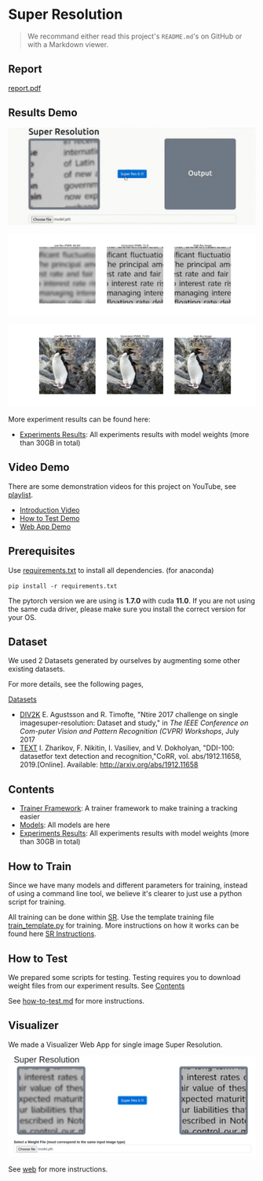 # Super Resolution

> We recommand either read this project's `README.md`'s on GitHub or with a Markdown viewer.
## Report
[report.pdf](./report.pdf)

## Results Demo

![super-res-it](README.assets/super-res-it.gif)

![1949](README.assets/1949.png)

![0](README.assets/0.png)

More experiment results can be found here:
- [Experiments Results](https://onedrive.live.com/?authkey=%21AFA6I61NVeysBP8&id=7A78FD2CB5D891D5%21161697&cid=7A78FD2CB5D891D5): All experiments results with model weights (more than 30GB in total)

## Video Demo

There are some demonstration videos for this project on YouTube, see [playlist](https://www.youtube.com/playlist?list=PLUxw2JoWliip9Cin-sho2xMPRpKqa89Tz).

- [Introduction Video](https://youtu.be/IncGhJ3bBMQ)
- [How to Test Demo](https://youtu.be/oldS47apL7s)
- [Web App Demo](https://youtu.be/lhL6jEjBWXw)

## Prerequisites

Use [requirements.txt](./requirements.txt) to install all dependencies. (for anaconda)

`pip install -r requirements.txt`

The pytorch version we are using is **1.7.0** with cuda **11.0**. If you are not using the same cuda driver, please make sure you install the correct version for your OS.

## Dataset
We used 2 Datasets generated by ourselves by augmenting some other existing datasets.

For more details, see the following pages,

[Datasets](./datasets)
- [DIV2K](./datasets/DIV2K) E.  Agustsson  and  R.  Timofte,  "Ntire  2017  challenge  on  single  imagesuper-resolution: Dataset and study," in *The IEEE Conference on Com-puter Vision and Pattern Recognition (CVPR) Workshops*, July 2017
- [TEXT](./datasets/TEXT) I. Zharikov, F. Nikitin, I. Vasiliev, and V. Dokholyan, "DDI-100: datasetfor  text  detection  and  recognition,"CoRR,  vol.  abs/1912.11658,  2019.[Online]. Available: http://arxiv.org/abs/1912.11658


## Contents

- [Trainer Framework](./SR): A trainer framework to make training a tracking easier
- [Models](./SR/model): All models are here
- [Experiments Results](https://onedrive.live.com/?authkey=%21AFA6I61NVeysBP8&id=7A78FD2CB5D891D5%21161697&cid=7A78FD2CB5D891D5): All experiments results with model weights (more than 30GB in total)

## How to Train

Since we have many models and different parameters for training, instead of using a command line tool, we believe it's clearer to just use a python script for training.

All training can be done within [SR](./SR). Use the template training file [train_template.py](./SR/train_template.py) for training. More instructions on how it works can be found here [SR Instructions](./SR/README.md).


## How to Test

We prepared some scripts for testing. Testing requires you to download weight files from our experiment results. See [Contents](#contents)

See [how-to-test.md](./how-to-test.md) for more instructions.

## Visualizer

We made a Visualizer Web App for single image Super Resolution.

![image-20201218174628302](web/README.assets/image-20201218174823024.png)

See [web](./web/README.md) for more instructions.

